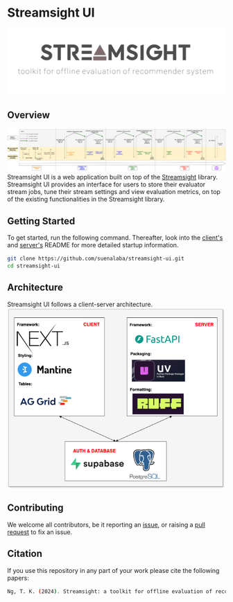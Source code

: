 # Streamsight UI

![STREAMSIGHT UI](assets/streamsight-logo.png)

## Overview
![STREAMSIGHT UI FULL USER FLOW](assets/full_flow.png)
Streamsight UI is a web application built on top of the [Streamsight](https://github.com/suenalaba/streamsightv2) library. Streamsight UI provides an interface for users to store
their evaluator stream jobs, tune their stream settings and view evaluation metrics, on top of the existing functionalities in the Streamsight
library.

## Getting Started
To get started, run the following command. Thereafter, look into the [client's](client/README.md) and [server's](server/README.md) README for more detailed startup information.
```bash
git clone https://github.com/suenalaba/streamsight-ui.git
cd streamsight-ui
```

## Architecture
Streamsight UI follows a client-server architecture.
![CLIENT SERVER ARCHITECTURE](assets/client-server_archi.png)

## Contributing
We welcome all contributors, be it reporting an [issue](https://github.com/suenalaba/streamsight-ui/issues),
or raising a [pull request](https://github.com/suenalaba/streamsight-ui/pulls) to fix an issue.

## Citation
If you use this repository in any part of your work please cite the following papers:
```bash
Ng, T. K. (2024). Streamsight: a toolkit for offline evaluation of recommender systems. Final Year Project (FYP), Nanyang Technological University, Singapore. https://hdl.handle.net/10356/181114
```
